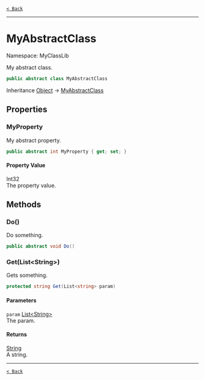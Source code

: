 [`< Back`](./)

---

# MyAbstractClass

Namespace: MyClassLib

My abstract class.

```csharp
public abstract class MyAbstractClass
```

Inheritance [Object](https://docs.microsoft.com/en-us/dotnet/api/system.object) → [MyAbstractClass](./myclasslib.myabstractclass)

## Properties

### **MyProperty**

My abstract property.

```csharp
public abstract int MyProperty { get; set; }
```

#### Property Value

Int32<br>
The property value.

## Methods

### **Do()**

Do something.

```csharp
public abstract void Do()
```

### **Get(List&lt;String&gt;)**

Gets something.

```csharp
protected string Get(List<string> param)
```

#### Parameters

`param` [List&lt;String&gt;](https://docs.microsoft.com/en-us/dotnet/api/system.collections.generic.list-1)<br>
The param.

#### Returns

[String](https://docs.microsoft.com/en-us/dotnet/api/system.string)<br>
A string.

---

[`< Back`](./)
